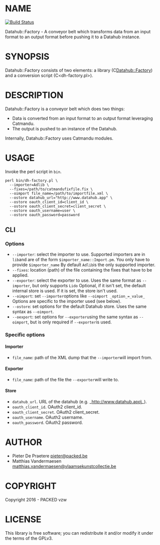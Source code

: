# NAME
[![Build Status](https://travis-ci.org/thedatahub/Datahub-Factory.svg?branch=master)](https://travis-ci.org/thedatahub/Datahub-Factory)

Datahub::Factory - A conveyor belt which transforms data from an input format
to an output format before pushing it to a Datahub instance.

# SYNOPSIS

Datahub::Factory consists of two elements: a library (C<Datahub::Factory>) and a conversion script (C<dh-factory.pl>).

# DESCRIPTION

Datahub::Factory is a conveyor belt which does two things:

- Data is converted from an input format to an output format leveraging
  Catmandu.
- The output is pushed to an instance of the Datahub.

Internally, Datahub::Factory uses Catmandu modules.

# USAGE

Invoke the perl script in `bin`.

    perl bin/dh-factory.pl \
      --importer=Adlib \
      --fixes=/path/to/catmandufixfile.fix \
      --oimport file_name=/path/to/importfile.xml \
      --ostore datahub_url="http://www.datahub.app" \
      --ostore oauth_client_id=client_id \
      --ostore oauth_client_secret=client_secret \
      --ostore oauth_username=user \
      --ostore oauth_password=password

## CLI

### Options

- `--importer`: select the importer to use. Supported importers are in `lib`and are of the form `$importer_name::Import.pm`. You only have to provide `$importer_name` By default `Adlib`is the only supported importer.
- `--fixes`: location (path) of the file containing the fixes that have to be applied.
- `--exporter`: select the exporter to use. Uses the same format as `--importer`, but only supports `Lido` Optional, if it isn't set, the default internal store is used. If it is set, the store isn't used.
- `--oimport`: set `--importer`options like `--oimport _option_=_value_` Options are specific to the importer used (see below).
- `--ostore`: set options for the default Datahub store. Uses the same syntax as `--oimport`.
- `--oexport`: set options for `--exporter`using the same syntax as `--oimport`, but is only required if `--exporter`is used.

### Specific options

#### Importer

- `file_name`: path of the XML dump that the `--importer`will import from.

#### Exporter

- `file_name`: path of the file the `--exporter`will write to.

#### Store

- `datahub_url`. URL of the datahub (e.g. \_http://www.datahub.app\_).
- `oauth_client_id`. OAuth2 client\_id.
- `oauth_client_secret`. OAuth2 client\_secret.
- `oauth_username`. OAuth2 username.
- `oauth_password`. OAuth2 password.

# AUTHOR

- Pieter De Praetere <pieter@packed.be>
- Matthias Vandermaesen <matthias.vandermaesen@vlaamsekunstcollectie.be>

# COPYRIGHT

Copyright 2016 - PACKED vzw

# LICENSE

This library is free software; you can redistribute it and/or modify
it under the terms of the GPLv3.

